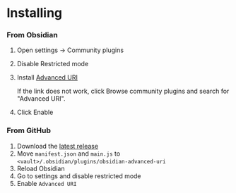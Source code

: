 # Installing

### From Obsidian
1. Open settings -> Community plugins
2. Disable Restricted mode
3. Install [Advanced URI](obsidian://show-plugin?id=obsidian-advanced-uri)

   If the link does not work, click Browse community plugins and search for "Advanced URI".
4. Click Enable

### From GitHub
1. Download the [latest release](https://github.com/Vinzent03/obsidian-advanced-uri/releases/latest)
2. Move `manifest.json` and `main.js` to `<vault>/.obsidian/plugins/obsidian-advanced-uri`
3. Reload Obsidian
4. Go to settings and disable restricted mode
5. Enable `Advanced URI`

